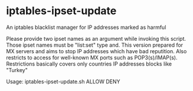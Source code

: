 # iptables-ipset-update
An iptables blacklist manager for IP addresses marked as harmful

Please provide two ipset names as an argument while invoking this script. Those ipset names must be "list:set" type and. This version prepared for MX servers and aims to stop IP addresses which have bad reputition. Also restricts to access for well-known MX ports such as POP3(s)/IMAP(s). Restrictions basically covers only countries IP addresses blocks like "Turkey"

Usage: iptables-ipset-update.sh  ALLOW  DENY
